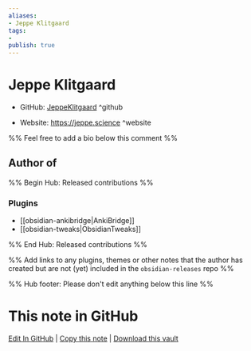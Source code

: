 ```yaml
---
aliases:
- Jeppe Klitgaard
tags:
- 
publish: true
---
```


# Jeppe Klitgaard

- GitHub: [JeppeKlitgaard](https://github.com/JeppeKlitgaard/) ^github
<!-- - Discord: `@` ^discord-->
- Website: <https://jeppe.science> ^website
<!-- - [[Publish sites|Publish site]]: ^publish-->

%% Feel free to add a bio below this comment %%


## Author of

%% Begin Hub: Released contributions %%
### Plugins
- [[obsidian-ankibridge|AnkiBridge]]
- [[obsidian-tweaks|ObsidianTweaks]]

%% End Hub: Released contributions %%

%% Add links to any plugins, themes or other notes that the author has created but are not (yet) included in the `obsidian-releases` repo %%

<!--
### Unlisted plugins
-->

<!--
### Others

- 
-->

<!--
## Sponsor this author

- [[GitHub sponsors]]: [Sponsor @JeppeKlitgaard on GitHub Sponsors](https://github.com/sponsors/JeppeKlitgaard) ^github-sponsor
- [[Buy me a coffee]]: ^buy-me-a-coffee
- [[PayPal]]: ^paypal
- [[Patreon]]: ^patreon

-->

<!--
## Follow this author

- [[YouTube Channels|On YouTube]]: ^youtube
- Twitter: ^twitter
- ...
-->

%% Hub footer: Please don't edit anything below this line %%

# This note in GitHub

<span class="git-footer">[Edit In GitHub](https://github.dev/obsidian-community/obsidian-hub/blob/main/01%20-%20Community/People/JeppeKlitgaard.md "git-hub-edit-note") | [Copy this note](https://raw.githubusercontent.com/obsidian-community/obsidian-hub/main/01%20-%20Community/People/JeppeKlitgaard.md "git-hub-copy-note") | [Download this vault](https://github.com/obsidian-community/obsidian-hub/archive/refs/heads/main.zip "git-hub-download-vault") </span>
